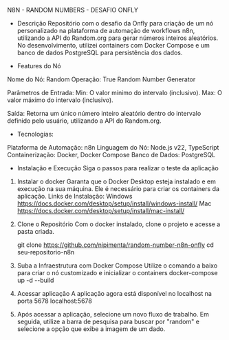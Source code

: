 N8N - RANDOM NUMBERS - DESAFIO ONFLY

- Descrição
Repositório com o desafio da Onfly para criação de um nó personalizado na plataforma de automação de workflows n8n, utilizando a API do Random.org para gerar números inteiros aleatórios. No desenvolvimento, utilizei containers com Docker Compose e um banco de dados PostgreSQL para persistência dos dados.


- Features do Nó

Nome do Nó: Random
Operação: True Random Number Generator

Parâmetros de Entrada:
Min: O valor mínimo do intervalo (inclusivo).
Max: O valor máximo do intervalo (inclusivo).

Saída: Retorna um único número inteiro aleatório dentro do intervalo definido pelo usuário, utilizando a API do Random.org.


- Tecnologias:

Plataforma de Automação: n8n
Linguagem do Nó: Node.js v22, TypeScript
Containerização: Docker, Docker Compose
Banco de Dados: PostgreSQL


- Instalação e Execução 
Siga o passos para realizar o teste da aplicação

1. Instalar o docker
    Garanta que o Docker Desktop esteja instalado e em execução na sua máquina. Ele é necessário para criar os containers da aplicação.
    Links de Instalação:
    Windows https://docs.docker.com/desktop/setup/install/windows-install/
    Mac https://docs.docker.com/desktop/setup/install/mac-install/

2. Clone o Repositório
    Com o docker instalado, clone o projeto e acesse a pasta criada.

    git clone https://github.com/nipimenta/random-number-n8n-onfly
    cd seu-repositorio-n8n

3. Suba a Infraestrutura com Docker Compose 
Utilize o comando a baixo para criar o nó customizado e inicializar o containers
docker-compose up -d --build

4. Acessar aplicação
 A aplicação agora está disponível no localhost na porta 5678
localhost:5678

5. Após acessar a aplicação, selecione um novo fluxo de trabalho. Em seguida, utilize a barra de pesquisa para buscar por "random" e selecione a opção que exibe a imagem de um dado.




